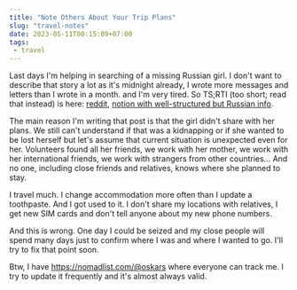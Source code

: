 ```yaml
---
title: "Note Others About Your Trip Plans"
slug: "travel-notes"
date: 2023-05-11T00:15:09+07:00
tags:
 - travel
---
```


Last days I'm helping in searching of a missing Russian girl. I don't want to describe
that story a lot as it's midnight already, I wrote more messages and letters than I wrote
in a month. and I'm very tired. So TS;RTI (too short; read that instead) is here:
[reddit][reddit], [notion with well-structured but Russian info][notion].

The main reason I'm writing that post is that the girl didn't share with her plans.
We still can't understand if that was a kidnapping or if she wanted to be lost herself but
let's assume that current situation is unexpected even for her. Volunteers found all her
friends, we work with her mother, we work with her international friends, we work with
strangers from other countries... And no one, including close friends and relatives, knows
where she planned to stay.

I travel much. I change accommodation more often than I update a toothpaste. And I got
used to it. I don't share my locations with relatives, I get new SIM cards and don't tell
anyone about my new phone numbers.

And this is wrong. One day I could be seized and my close people will spend many days just
to confirm where I was and where I wanted to go. I'll try to fix that point soon.

Btw, I have https://nomadlist.com/@oskars where everyone can track me. I try to update it
frequently and it's almost always valid.

[reddit]: https://www.reddit.com/r/WithoutATrace/comments/13d4ia4/yulia_chumak_in_manila/
[notion]: https://plume-lemming-c87.notion.site/Missing-Yulia-Chumak-707fd3cab9a24b53b9729edf772bc2c3
